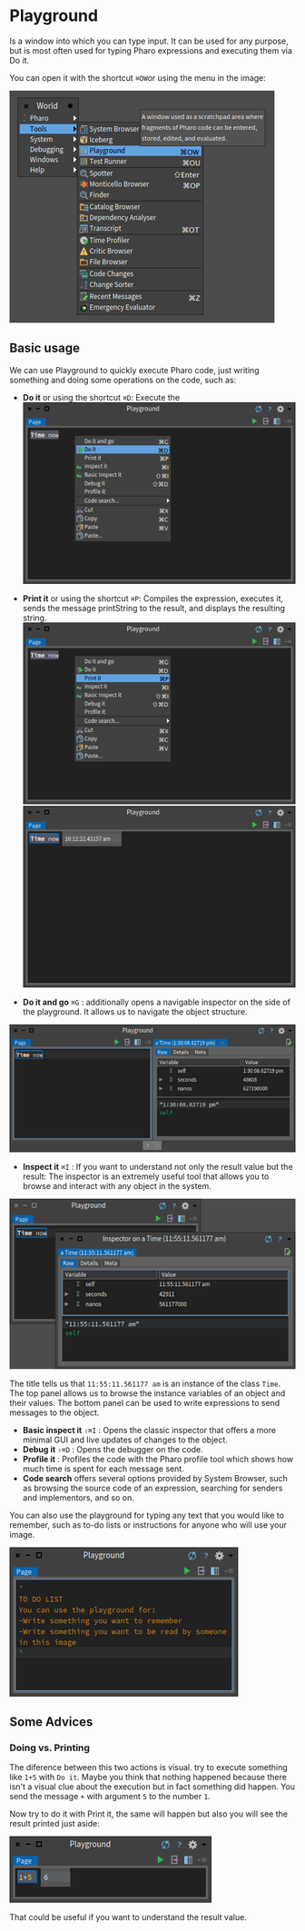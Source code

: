 # Playground
Is a window into which you can type input. It can be used for any purpose, 
but is most often used for typing Pharo expressions and executing them via Do it.

You can open it with the shortcut `⌘OW`or using the menu in the image: 

![open playground from the image](playground_open_from_image.png)

## Basic usage
We can use Playground to quickly execute Pharo code, just writing something and doing some operations on the code, such as:
*  __Do it__ or using the shortcut `⌘D`: Execute the 
![Do it command on playground](playground_do_it.png)

* __Print it__ or using the shortcut `⌘P`: Compiles the expression, executes it, sends the message printString to the result, and displays the resulting string.
![Print it command on playground](playground_print_it.png)
![Print it result on playground](playground_print_result.png)

* __Do it and go__ `⌘G` :  additionally opens a navigable inspector on the side of the playground. It allows us to navigate the object structure.

![Do it and go on the playground](playgorund_do_it_and_go.png)
* __Inspect it__ `⌘I` : If you want to understand not only the result value but the result: The inspector is an extremely useful tool that allows you to browse and interact with any object in the system.

![Inspect on Time now](playground_inspect_on_Time_now.png)

The title tells us that `11:55:11.561177 am` is an instance of the class `Time`. The top panel allows us to browse the instance variables of an object and their values. The bottom panel can be used to write expressions to send messages to the object. 
* __Basic inspect it__ `⇧⌘I` : Opens the classic inspector that offers a more minimal GUI and live updates of changes to the object.
* __Debug it__ `⇧⌘D` : Opens the debugger on the code.
* __Profile it__ : Profiles the code with the Pharo profile tool which shows how much time is spent for each message sent.
* __Code search__ offers several options provided by System Browser, such as browsing the source code of an expression, searching for senders and implementors, and so on.


You can also use the playground for typing any text that you would like to remember, such as to-do lists or instructions for anyone who will use your image.

![Text on the playground](Playgorund_with_only_text.png)

## Some Advices
### Doing vs. Printing
The diference between this two actions is visual. try to execute something like `1+5` with `Do it`. Maybe you think that nothing happened because there isn't a visual clue about the execution but in fact something did happen. You send the message `+` with argument `5` to the number `1`.

Now try to do it with Print it, the same will happen but also you will see the result printed just aside:

![Print the sum using the playground](playground_print_sum.png)

That could be useful if you want to understand the result value.



